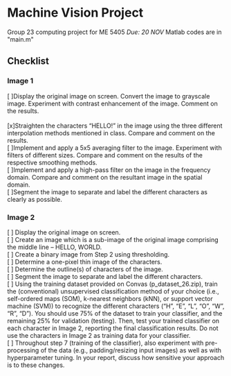 # Machine Vision Project
 Group 23 computing project for ME 5405
 *Due: 20 NOV*
Matlab codes are in "main.m"

## Checklist

### Image 1
[ ]Display the original image on screen. Convert the image to grayscale image. Experiment with contrast enhancement of the image. Comment on the results.<br/>  
[x]Straighten the characters “HELLO!” in the image using the three different interpolation methods mentioned in class. Compare and comment on the results.<br/>
[ ]Implement and apply a 5x5 averaging filter to the image. Experiment with filters of different sizes. Compare and comment on the results of the respective smoothing 
methods.<br/>
[ ]Implement and apply a high-pass filter on the image in the frequency domain.  Compare and comment on the resultant image in the spatial domain.<br/>
[ ]Segment the image to separate and label the different characters as clearly as possible.<br/>

### Image 2
[ ] Display the original image on screen.<br/>
[ ] Create an image which is a sub-image of the original image comprising the middle line – HELLO, WORLD.<br/>
[ ] Create a binary image from Step 2 using thresholding. <br/>
[ ] Determine a one-pixel thin image of the characters. <br/>
[ ] Determine the outline(s) of characters of the image.<br/>
[ ] Segment the image to separate and label the different characters.<br/>
[ ] Using the training dataset provided on Convas (p_dataset_26.zip), train the (conventional) unsupervised classification method of your choice (i.e., self-ordered maps (SOM), k-nearest neighbors (kNN), or support vector machine (SVM)) to recognize the different characters (“H”, “E”, “L”, “O”, “W”, “R”, “D”). You should use 75% of the dataset to train your classifier, and the remaining 25% for validation (testing). Then, test your trained classifier on each character in Image 2, reporting the final classification results. Do not use the characters in Image 2 as training data for your classifier.<br/>
[ ] Throughout step 7 (training of the classifier), also experiment with pre-processing of the data (e.g., padding/resizing input images) as well as with hyperparameter tuning. In your report, discuss how sensitive your approach is to these changes.<br/>
